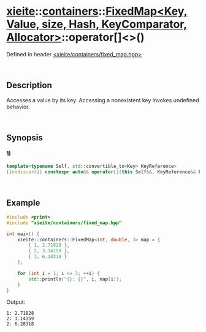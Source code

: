 # [xieite](../../../../../../xieite.md)\:\:[containers](../../../../../../containers.md)\:\:[FixedMap<Key, Value, size, Hash, KeyComparator, Allocator>](../../../../fixed_map.md)\:\:operator\[\]\<\>\(\)
Defined in header [<xieite/containers/fixed_map.hpp>](../../../../../../../include/xieite/containers/fixed_map.hpp)

&nbsp;

## Description
Accesses a value by its key. Accessing a nonexistent key invokes undefined behavior.

&nbsp;

## Synopsis
#### 1)
```cpp
template<typename Self, std::convertible_to<Key> KeyReference>
[[nodiscard]] constexpr auto&& operator[](this Self&&, KeyReference&& key);
```

&nbsp;

## Example
```cpp
#include <print>
#include "xieite/containers/fixed_map.hpp"

int main() {
    xieite::containers::FixedMap<int, double, 3> map = {
        { 1, 2.71828 },
        { 2, 3.14159 },
        { 3, 6.28318 }
    };

    for (int i = 1; i <= 3; ++i) {
        std::println("{}: {}", i, map[i]);
    }
}
```
Output:
```
1: 2.71828
2: 3.14159
2: 6.28318
```

